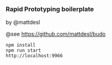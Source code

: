 ### Rapid Prototyping boilerplate
by @mattdesl

@see https://github.com/mattdesl/budo

```
npm install 
npm run start
http://localhost:9966
```

